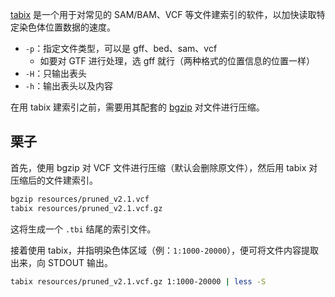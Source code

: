 [tabix](http://www.htslib.org/doc/tabix.html) 是一个用于对常见的 SAM/BAM、VCF 等文件建索引的软件，以加快读取特定染色体位置数据的速度。

- `-p`：指定文件类型，可以是 gff、bed、sam、vcf
    - 如要对 GTF 进行处理，选 gff 就行（两种格式的位置信息的位置一样）
- `-H`：只输出表头
- `-h`：输出表头以及内容

在用 tabix 建索引之前，需要用其配套的 [bgzip](http://www.htslib.org/doc/bgzip.html) 对文件进行压缩。

## 栗子
首先，使用 bgzip 对 VCF 文件进行压缩（默认会删除原文件），然后用 tabix 对压缩后的文件建索引。

```zsh
bgzip resources/pruned_v2.1.vcf
tabix resources/pruned_v2.1.vcf.gz
```

这将生成一个 `.tbi` 结尾的索引文件。

接着使用 tabix，并指明染色体区域（例：`1:1000-20000`），便可将文件内容提取出来，向 STDOUT 输出。

```zsh
tabix resources/pruned_v2.1.vcf.gz 1:1000-20000 | less -S
```
